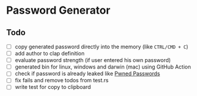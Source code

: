 # Password Generator

## Todo
- [ ] copy generated password directly into the memory (like `CTRL/CMD + C`)
- [ ] add author to clap definition
- [ ] evaluate password strength (if user entered his own password)
- [ ] generated bin for linux, windows and darwin (mac) using GitHub Action
- [ ] check if password is already leaked like [Pwned Passwords](https://haveibeenpwned.com/Passwords)
- [ ] fix fails and remove todos from test.rs
- [ ] write test for copy to clipboard
